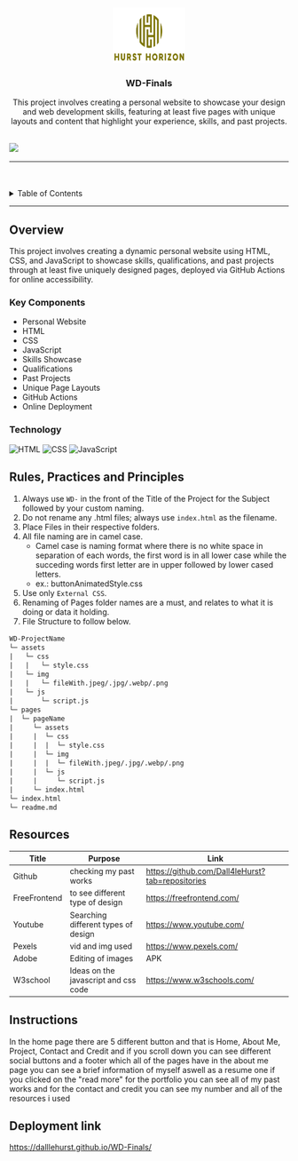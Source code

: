 <a name="readme-top">

<br/>

<br />
<div align="center">
  <a href="https://github.com/DallleHurst/">
  <!-- TODO: If you want to add logo or banner you can add it here -->
    <img src="./assets/img/pixelcut-export.png" width="130" height="100">
  </a>
<!-- TODO: Change Title to the name of the title of your Project -->
  <h3 align="center">WD-Finals</h3>
</div>
<!-- TODO: Make a short description -->
<div align="center">
This project involves creating a personal website to showcase your design and web development skills, featuring at least five pages with unique layouts and content that highlight your experience, skills, and past projects.
</div>
</div>

<br />

<!-- TODO: Change the zyx-0314 into your github username  -->
<!-- TODO: Change the WD-Template-Project into the same name of your folder -->
![](https://visit-counter.vercel.app/counter.png?page=DallleHurst/WD-FINALS)

---

<br />
<br />

<!-- TODO: If you want to add more layers for your readme -->
<details>
  <summary>Table of Contents</summary>
  <ol>
    <li>
      <a href="#overview">Overview</a>
      <ol>
        <li>
          <a href="#key-components">Key Components</a>
        </li>
        <li>
          <a href="#technology">Technology</a>
        </li>
      </ol>
    </li>
    <li>
      <a href="#rule,-practices-and-principles">Rules, Practices and Principles</a>
    </li>
    <li>
      <a href="#resources">Resources</a>
    </li>
  </ol>
</details>

---

## Overview

<!-- TODO: To be changed -->
<!-- The following are just sample -->
This project involves creating a dynamic personal website using HTML, CSS, and JavaScript to showcase skills, qualifications, and past projects through at least five uniquely designed pages, deployed via GitHub Actions for online accessibility.

### Key Components
<!-- TODO: List of Key Components -->
<!-- The following are just sample -->
- Personal Website
- HTML
- CSS
- JavaScript
- Skills Showcase
- Qualifications
- Past Projects
- Unique Page Layouts
- GitHub Actions
- Online Deployment

### Technology
<!-- TODO: List of Technology Used -->
![HTML](https://img.shields.io/badge/HTML-E34F26?style=for-the-badge&logo=html5&logoColor=white)
![CSS](https://img.shields.io/badge/CSS-1572B6?style=for-the-badge&logo=css3&logoColor=white)
![JavaScript](https://img.shields.io/badge/JavaScript-F7DF1E?style=for-the-badge&logo=javascript&logoColor=white)

## Rules, Practices and Principles
1. Always use `WD-` in the front of the Title of the Project for the Subject followed by your custom naming.
2. Do not rename any .html files; always use `index.html` as the filename.
3. Place Files in their respective folders.
4. All file naming are in camel case.
   - Camel case is naming format where there is no white space in separation of each words, the first word is in all lower case while the succeding words first letter are in upper followed by lower cased letters.
   - ex.: buttonAnimatedStyle.css
5. Use only `External CSS`.
6. Renaming of Pages folder names are a must, and relates to what it is doing or data it holding.
7. File Structure to follow below.

```
WD-ProjectName
└─ assets
|   └─ css
|   |   └─ style.css
|   └─ img
|   |   └─ fileWith.jpeg/.jpg/.webp/.png
|   └─ js
|       └─ script.js
└─ pages
|  └─ pageName
|     └─ assets
|     |  └─ css
|     |  |  └─ style.css
|     |  └─ img
|     |  |  └─ fileWith.jpeg/.jpg/.webp/.png
|     |  └─ js
|     |     └─ script.js
|     └─ index.html
└─ index.html
└─ readme.md
```

## Resources

<!-- TODO: Add References -->
| Title | Purpose | Link |
|-|-|-|
| Github  | checking my past works  | https://github.com/Dall4leHurst?tab=repositories |
| FreeFrontend | to see different type of design | https://freefrontend.com/ |
| Youtube   | Searching different types of design | https://www.youtube.com/ |
| Pexels | vid and img used | https://www.pexels.com/ |
| Adobe | Editing of images | APK |
| W3school | Ideas on the javascript and css code | https://www.w3schools.com/ |

## Instructions

In the home page there are 5 different button and that is Home, About Me, Project, Contact and Credit
and if you scroll down you can see different social buttons and a footer which all of the pages have in the about me page you can see a brief information of myself aswell as a resume one if you clicked on the "read more" for the portfolio you can see all of my past works and for the contact and credit you can see my number and all of the resources i used

## Deployment link
https://dalllehurst.github.io/WD-Finals/
